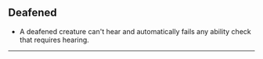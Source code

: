 ﻿## Deafened

- A deafened creature can't hear and automatically fails any ability check that requires hearing.

---

